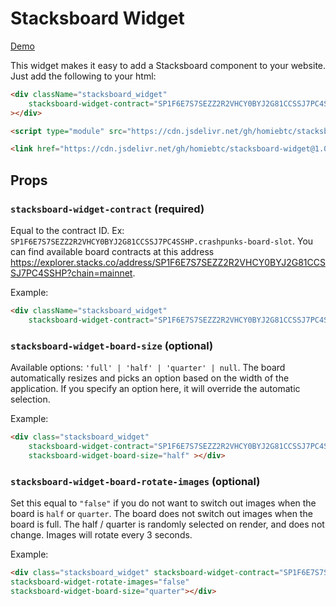 # Stacksboard Widget

[Demo](https://homiebtc.github.io/stacksboard-widget/)


This widget makes it easy to add a Stacksboard component to your website. Just add the following to your html: 

```html
<div className="stacksboard_widget"
    stacksboard-widget-contract="SP1F6E7S7SEZZ2R2VHCY0BYJ2G81CCSSJ7PC4SSHP.crashpunks-board-slot"
></div>

<script type="module" src="https://cdn.jsdelivr.net/gh/homiebtc/stacksboard-widget@1.0.12/build/dist/index.js"></script>

<link href="https://cdn.jsdelivr.net/gh/homiebtc/stacksboard-widget@1.0.12/build/dist/index.css" rel="stylesheet"/>
```

## Props

### `stacksboard-widget-contract` (required)
Equal to the contract ID. Ex: `SP1F6E7S7SEZZ2R2VHCY0BYJ2G81CCSSJ7PC4SSHP.crashpunks-board-slot`. You can find available board contracts at this address https://explorer.stacks.co/address/SP1F6E7S7SEZZ2R2VHCY0BYJ2G81CCSSJ7PC4SSHP?chain=mainnet. 

Example:
```html
<div className="stacksboard_widget"
    stacksboard-widget-contract="SP1F6E7S7SEZZ2R2VHCY0BYJ2G81CCSSJ7PC4SSHP.crashpunks-board-slot" ></div>
```

### `stacksboard-widget-board-size` (optional)
Available options: `'full' | 'half' | 'quarter' | null`. The board automatically resizes and picks an option based on the width of the application. If you specify an option here, it will override the automatic selection.

Example:
```html
<div class="stacksboard_widget" 
    stacksboard-widget-contract="SP1F6E7S7SEZZ2R2VHCY0BYJ2G81CCSSJ7PC4SSHP.crashpunks-board-slot"
    stacksboard-widget-board-size="half" ></div>
```

### `stacksboard-widget-board-rotate-images` (optional)
Set this equal to `"false"` if you do not want to switch out images when the board is `half` or `quarter`. The board does not switch out images when the board is full. The half / quarter is randomly selected on render, and does not change. Images will rotate every 3 seconds.


Example:
```html
<div class="stacksboard_widget" stacksboard-widget-contract="SP1F6E7S7SEZZ2R2VHCY0BYJ2G81CCSSJ7PC4SSHP.megapont-board-slot"
stacksboard-widget-rotate-images="false"
stacksboard-widget-board-size="quarter"></div>
```